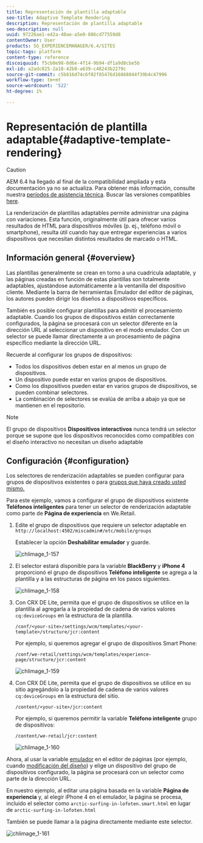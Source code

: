 ```yaml
---
title: Representación de plantilla adaptable
seo-title: Adaptive Template Rendering
description: Representación de plantilla adaptable
seo-description: null
uuid: 97226ae1-e42a-40ae-a5e0-886cd77559d8
contentOwner: User
products: SG_EXPERIENCEMANAGER/6.4/SITES
topic-tags: platform
content-type: reference
discoiquuid: f5cb0e98-0d6e-4f14-9b94-df1a9d8cbe5b
exl-id: a2adc825-2a18-42b8-a639-c48243b2279c
source-git-commit: c5b816d74c6f02f85476d16868844f39b4c47996
workflow-type: tm+mt
source-wordcount: '522'
ht-degree: 1%

---
```


# Representación de plantilla adaptable{#adaptive-template-rendering}

>[!CAUTION]
>
>AEM 6.4 ha llegado al final de la compatibilidad ampliada y esta documentación ya no se actualiza. Para obtener más información, consulte nuestra [períodos de asistencia técnica](https://helpx.adobe.com/es/support/programs/eol-matrix.html). Buscar las versiones compatibles [here](https://experienceleague.adobe.com/docs/).

La renderización de plantillas adaptables permite administrar una página con variaciones. Esta función, originalmente útil para ofrecer varios resultados de HTML para dispositivos móviles (p. ej., teléfono móvil o smartphone), resulta útil cuando hay que entregar experiencias a varios dispositivos que necesitan distintos resultados de marcado o HTML.

## Información general {#overview}

Las plantillas generalmente se crean en torno a una cuadrícula adaptable, y las páginas creadas en función de estas plantillas son totalmente adaptables, ajustándose automáticamente a la ventanilla del dispositivo cliente. Mediante la barra de herramientas Emulador del editor de páginas, los autores pueden dirigir los diseños a dispositivos específicos.

También es posible configurar plantillas para admitir el procesamiento adaptable. Cuando los grupos de dispositivos están correctamente configurados, la página se procesará con un selector diferente en la dirección URL al seleccionar un dispositivo en el modo emulador. Con un selector se puede llamar directamente a un procesamiento de página específico mediante la dirección URL.

Recuerde al configurar los grupos de dispositivos:

* Todos los dispositivos deben estar en al menos un grupo de dispositivos.
* Un dispositivo puede estar en varios grupos de dispositivos.
* Como los dispositivos pueden estar en varios grupos de dispositivos, se pueden combinar selectores.
* La combinación de selectores se evalúa de arriba a abajo ya que se mantienen en el repositorio.

>[!NOTE]
>
>El grupo de dispositivos **Dispositivos interactivos** nunca tendrá un selector porque se supone que los dispositivos reconocidos como compatibles con el diseño interactivo no necesitan un diseño adaptable

## Configuración {#configuration}

Los selectores de renderización adaptables se pueden configurar para grupos de dispositivos existentes o para [grupos que haya creado usted mismo.](/help/sites-developing/mobile.md#device-groups)

Para este ejemplo, vamos a configurar el grupo de dispositivos existente **Teléfonos inteligentes** para tener un selector de renderización adaptable como parte de **Página de experiencia** en We.Retail.

1. Edite el grupo de dispositivos que requiere un selector adaptable en `http://localhost:4502/miscadmin#/etc/mobile/groups`

   Establecer la opción **Deshabilitar emulador** y guarde.

   ![chlimage_1-157](assets/chlimage_1-157.png)

1. El selector estará disponible para la variable **BlackBerry** y **iPhone 4** proporcionó el grupo de dispositivos **Teléfono inteligente** se agrega a la plantilla y a las estructuras de página en los pasos siguientes.

   ![chlimage_1-158](assets/chlimage_1-158.png)

1. Con CRX DE Lite, permita que el grupo de dispositivos se utilice en la plantilla al agregarla a la propiedad de cadena de varios valores `cq:deviceGroups` en la estructura de la plantilla.

   `/conf/<your-site>/settings/wcm/templates/<your-template>/structure/jcr:content`

   Por ejemplo, si queremos agregar el grupo de dispositivos Smart Phone:

   `/conf/we-retail/settings/wcm/templates/experience-page/structure/jcr:content`

   ![chlimage_1-159](assets/chlimage_1-159.png)

1. Con CRX DE Lite, permita que el grupo de dispositivos se utilice en su sitio agregándolo a la propiedad de cadena de varios valores `cq:deviceGroups` en la estructura del sitio.

   `/content/<your-site>/jcr:content`

   Por ejemplo, si queremos permitir la variable **Teléfono inteligente** grupo de dispositivos:

   `/content/we-retail/jcr:content`

   ![chlimage_1-160](assets/chlimage_1-160.png)

Ahora, al usar la variable [emulador](/help/sites-authoring/responsive-layout.md#layout-definitions-device-emulation-and-breakpoints) en el editor de páginas (por ejemplo, cuando [modificación del diseño](/help/sites-authoring/responsive-layout.md)) y elige un dispositivo del grupo de dispositivos configurado, la página se procesará con un selector como parte de la dirección URL.

En nuestro ejemplo, al editar una página basada en la variable **Página de experiencia** y, al elegir iPhone 4 en el emulador, la página se procesa, incluido el selector como `arctic-surfing-in-lofoten.smart.html` en lugar de `arctic-surfing-in-lofoten.html`

También se puede llamar a la página directamente mediante este selector.

![chlimage_1-161](assets/chlimage_1-161.png)
